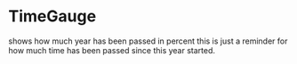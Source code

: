 # TimeGauge
shows how much year has been passed in percent
this is just a reminder for how much time has been passed since this year started.
